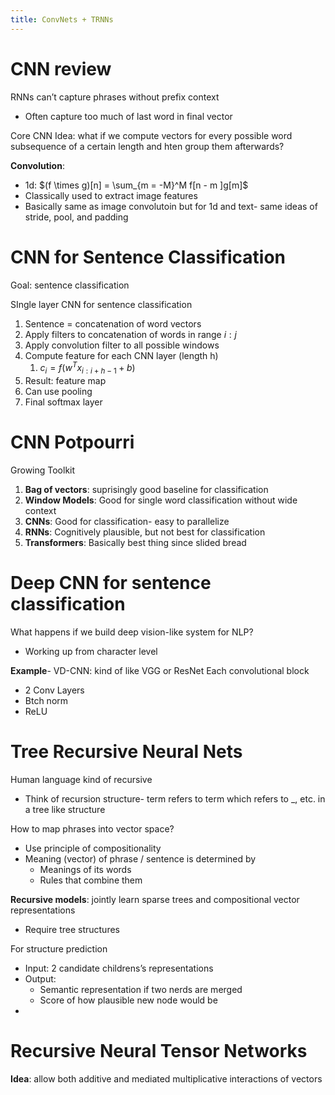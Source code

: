 ```yaml
---
title: ConvNets + TRNNs
---
```

# CNN review

RNNs can’t capture phrases without prefix context
- Often capture too much of last word in final vector

Core CNN Idea: what if we compute vectors for every possible word subsequence of a certain length and hten group them afterwards?

**Convolution**: 
- 1d: $(f \times g)[n] = \sum_{m = -M}^M f[n - m ]g[m]$ 
- Classically used to extract image features
- Basically same as image convolutoin but for 1d and text- same ideas of stride, pool, and padding

# CNN for Sentence Classification

Goal: sentence classification

SIngle layer CNN for sentence classification
1. Sentence = concatenation of word vectors
2. Apply filters to concatenation of words in range $i:j$
3. Apply convolution filter to all possible windows
4. Compute feature for each CNN layer (length h)
	1. $c_i = f(w^Tx_{i:i+h-1} + b)$ 
5. Result: feature map
6. Can use pooling 
7. Final softmax layer


# CNN Potpourri
Growing Toolkit
1. **Bag of vectors**: suprisingly good baseline for classification
2. **Window Models**: Good for single word classification without wide context
3. **CNNs**: Good for classification- easy to parallelize
4. **RNNs**: Cognitively plausible, but not best for classification
5. **Transformers**: Basically best thing since slided bread

# Deep CNN for sentence classification
What happens if we build deep vision-like system for NLP?
- Working up from character level

**Example**- VD-CNN: kind of like VGG or ResNet
Each convolutional block
- 2 Conv Layers
- Btch norm
- ReLU



# Tree Recursive Neural Nets
Human language kind of recursive
- Think of recursion structure- term refers to term which refers to \_, etc. in a tree like structure

How to map phrases into vector space?
- Use principle of compositionality
- Meaning (vector) of phrase / sentence is determined by
	- Meanings of its words
	- Rules that combine them

**Recursive models**: jointly learn sparse trees and compositional vector representations
- Require tree structures

For structure prediction
- Input: 2 candidate childrens’s representations
- Output:
	- Semantic representation if two nerds are merged
	- Score of how plausible new node would be 
- 


# Recursive Neural Tensor Networks
**Idea**: allow both additive and mediated multiplicative interactions of vectors




